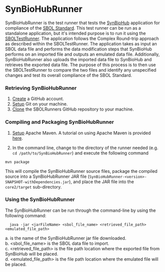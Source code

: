SynBioHubRunner
===============

SynBioHubRunner is the test runner that tests the [SynBioHub](https://synbiohub.org/) application for compliance of the 
[SBOL Standard](http://sbolstandard.org/). This test runner can be run as a standalone application, but it's intended purpose 
is to run it using the [SBOLTestRunner](https://github.com/mehersam/SBOLTestRunner). The application follows the Complex Round-trip approach as described within the SBOLTestRunner. The application takes as input an SBOL data file and performs the data modification steps that SynBioHub performs on an imported file and outputs an emulated data file. Additionally, SynBioHubRunner also uploads the imported data file to SynBioHub and retrieves the exported data file. The purpose of this process is to then use the SBOLTestRunner to compare the two files and identify any unspecified changes and test its overall compliance of the SBOL Standard.  

### Retrieving SynBioHubRunner

1. [Create](https://github.com/) a GitHub account.
2. [Setup](https://help.github.com/articles/set-up-git) Git on your machine.
3. [Clone](https://help.github.com/articles/cloning-a-repository/) the SBOLRunners GitHub repository to your machine.


### Compiling and Packaging SynBioHubRunner

1. [Setup](http://maven.apache.org/download.cgi) Apache Maven. A tutorial on using Apache Maven is provided [here](http://maven.apache.org/guides/getting-started/index.html).

2. In the command line, change to the directory of the runner needed (e.g. ```cd /path/to/SynBioHubRunner```) and execute the following command

```
mvn package
```

This will compile the SynBioHubRunner source files, package the compiled source into a SynBioHubRunner JAR file (```SynBioHubRunner-<version>-SNAPSHOT-withDependencies.jar```), and place the JAR file into the ```core2/target``` sub-directory. 

### Using the SynBioHubRunner

The SynBioHubRunner can be run through the command-line by using the following command: 

```
  java -jar <jarFileName> <sbol_file_name> <retrieved_file_path> <emulated_file_path>
```

a. <jarFileName> is the name of the SynBioHubRunner jar file downloaded. <br />
b. <sbol_file_name> is the SBOL data file to import. <br />
c. <retrieved_file_path> is the file path location where the exported file from SynBioHub will be placed. <br />
d. <emulated_file_path> is the file path location where the emulated file will be placed. <br />
